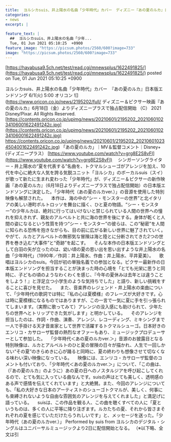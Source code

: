 ```yaml
---
title:  ヨルシカsuis、井上陽水の名曲「少年時代」カバー　ディズニー『あの夏のルカ』日本版エンドソング　※動画あり  
categories:
- news
excerpt: |
  
feature_text: |
  ##  ヨルシカsuis、井上陽水の名曲「少年...
  Tue, 01 Jun 2021 05:10:25  +0900
feature_image: "https://picsum.photos/2560/600?image=733"
image: "https://picsum.photos/2560/600?image=733"
---
```


[https://hayabusa9.5ch.net/test/read.cgi/mnewsplus/1622491825/](https://hayabusa9.5ch.net/test/read.cgi/mnewsplus/1622491825/)
posted on Tue, 01 Jun 2021 05:10:25  +0900

<!--more-->

ヨルシカsuis、井上陽水の名曲「少年時代」カバー　『あの夏のルカ』日本版エンドソング 6/1(火) 5:00 オリコン ![](https://www.oricon.co.jp/news/2195202/full/ ディズニー＆ピクサー映画『あの夏のルカ』6月18日（金）よりディズニープラスで独占配信開始 （C） 2021 Disney/Pixar. All Rights Reserved. [https://contents.oricon.co.jp/upimg/news/20210601/2195202_202106010234106001622491242c.jpg](https://contents.oricon.co.jp/upimg/news/20210601/2195202_202106010234106001622491242c.jpg) https://contents.oricon.co.jp/upimg/news/20210601/2195202_202106010234504001622491242c.jpg) 「あの夏のルカ」｜MV＆監督コメント｜Disney+ (ディズニープラス） [https://www.youtube.com/watch?v=grg8E2S8vFI](https://www.youtube.com/watch?v=grg8E2S8vFI) 　シンガーソングライター・井上陽水の“夏を代表する”名曲を、トクマルシューゴがアレンジを加え、10代を中心に絶大な人気を誇る気鋭ユニット「ヨルシカ」のボーカルsuis（スイ）が歌って新たに生まれ変わった「少年時代」が、ディズニー＆ピクサーの新作映画『あの夏のルカ』（6月18日よりディズニープラスで独占配信開始）の日本版エンドソングに決定した。「少年時代（あの夏のルカver.）」の音源を使用した特別映像も解禁された。 　本作は、海の中の“シー・モンスターの世界”と北イタリアの美しい港町ポルトロッソを舞台に描く、ひと夏の物語。“シー・モンスター”の少年ルカは、絶対に行ってはいけないと禁じられている人間の世界への憧れを抑えきれず、親友のアルベルトと共に海の世界を後にする。身体が乾くと人間の姿になるという性質を持つ“シー・モンスター”の彼らは、この“秘密”を人間に知られる恐怖を抱きながらも、目の前に広がる新しい世界に魅了されていく。やがて、ルカとアルベルトの無邪気な冒険は海と陸とに分断されてきた2つの世界を巻き込む“大事件”と“奇跡”を起こす。 　そんな本作の日本版エンドソングとして白羽の矢が立ったのは、幼い頃の夏の思い出を思い出すような井上陽水の名曲「少年時代」（1990年／作詞：井上陽水、作曲：井上陽水、平井夏美）。 　歌唱はヨルシカのsuis。今回が初の単独名義での参加となる。ピクサー最新作の日本版エンドソングを担当することが決まった時の心境を「とても光栄に思うと同時に、子どもの頃のようなわくわくを感じ、『今年の夏休みは去年とは違うことをしよう！』と浮足立つ小学生のような気持ちでした」と語り、新しい挑戦をすることに喜びを見せた。 　また、音楽界のレジェンド・井上陽水の楽曲について、「少年時代の歌詞では特に『私の心は夏模様』のフレーズが大好きです。心は時に夏模様になるものではありますが、この一言で一気に夏に手を引っ張られてしまいます。（実際に歌ってみて）アレンジの没入感にも助けられて、少年たちの世界へとトリップできた気がします」と明かしている。 　そのアレンジを担当したのは、作詞・作曲、演奏、アレンジ、レコーディング、ミキシングまで一人で手掛ける天才音楽家として世界で活躍するトクマルシューゴ。日本好きのエンリコ・カサローザ監督の熱烈なオファーもあり、ミュージックプロデューサーとして参加した。 　「少年時代＜あの夏のルカver.＞」音源のお披露目となる特別映像は、ルカとアルベルトのひと夏の冒険の日々が描かれ、人生で一回しかない“その夏”のきらめきに心が踊ると同時に、夏の終わりも想像させて切なくなる味わい深い映像になっている。 　映像には、エンリコ・カサローザ監督のコメントも付いており、「少年時代＜あの夏のルカver.＞」について、「この曲は、（『あの夏のルカ』のように）あの夏の日へのノスタルジアを呼び起こしてくれるので、とても気に入っている曲なんです。suisの声はとても美しく、透明感のある声で感情を伝えてくれています」と大絶賛。また、今回のアレンジについても、「私の大好きな日本のアーティストのシューゴトクマルが、美しく、何事にも束縛されないような自由な雰囲気のアレンジを与えてくれました」と満足げに語っている。 　suisは、この作品を観る人、この曲を聴くすべての人に「夏というものは、多くの人に平等に降り注ぎます。ルカたちの夏、それから皆さまそれぞれの夏を感じていただけたらうれしいです」と、メッセージを送った。「少年時代（あの夏のルカver.）」 Performed by suis from ヨルシカのデジタル・シングルはユニバーサルミュージックより2日に配信開始となる。 （※以下略、全文は引
